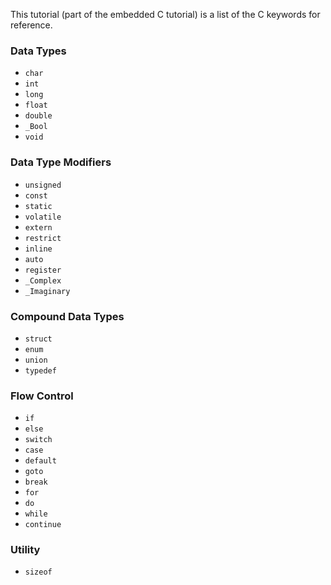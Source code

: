 This tutorial (part of the embedded C tutorial) is a list of the C keywords for reference.

### Data Types

* `char`
* `int`
* `long`
* `float`
* `double`
* `_Bool`
* `void`

### Data Type Modifiers

* `unsigned`
* `const`
* `static`
* `volatile`
* `extern`
* `restrict`
* `inline`
* `auto`
* `register`
* `_Complex`
* `_Imaginary`

### Compound Data Types

* `struct`
* `enum`
* `union`
* `typedef`

### Flow Control

* `if`
* `else`
* `switch`
* `case`
* `default`
* `goto`
* `break`
* `for`
* `do`
* `while`
* `continue`

### Utility

* `sizeof`
